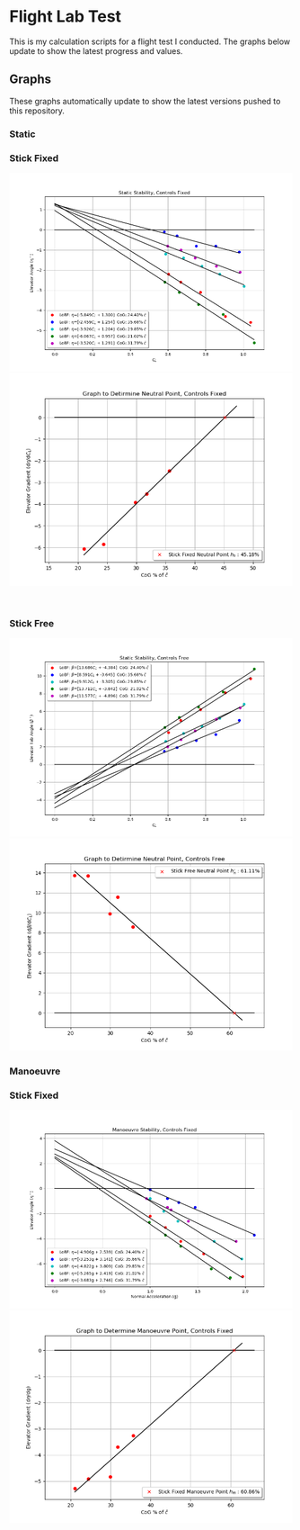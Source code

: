 # Flight Lab Test
This is my calculation scripts for a flight test I conducted. The graphs below update to show the latest progress and values.

## Graphs
These graphs automatically update to show the latest versions pushed to this repository.

### Static

<h3>Stick Fixed</h3>
<p align="center">
<img src="graphs/staticstabilityFixed.png?raw=true" /><br />
<img src="graphs/neutralpointStaticFixed.png?raw=true" />
</p>
<br />
<h3>Stick Free</h3>
<p align="center">
<img src="graphs/staticstabilityFree.png?raw=true" />
<img src="graphs/neutralpointStaticFree.png?raw=true" />
</p>

### Manoeuvre

<h3>Stick Fixed</h3>
<p align="center">
<img src="graphs/manstabilityFixed.png?raw=true" /><br />
<img src="graphs/manpointManFixed.png?raw=true" />
</p>